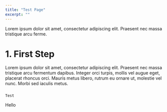 ```yaml
---
title: "Test Page"
excerpt: ""
---
```

Lorem ipsum dolor sit amet, consectetur adipiscing elit. Praesent nec massa tristique arcu ferme.
# 1. First Step

Lorem ipsum dolor sit amet, consectetur adipiscing elit. Praesent nec massa tristique arcu fermentum dapibus. Integer orci turpis, mollis vel augue eget, placerat rhoncus orci. Mauris metus libero, rutrum eu ornare ut, molestie vel nunc. Morbi sed iaculis metus.

##### 
```text
Test
```

Hello